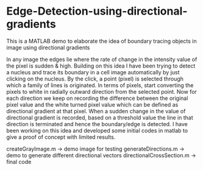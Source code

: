 # Edge-Detection-using-directional-gradients
This is a MATLAB demo to elaborate the idea of boundary tracing objects in image using directional gradients

In any image the edges lie where the rate of change in the intensity value of the pixel is sudden & high. Building on this idea I have been trying to detect a nucleus and trace its boundary in a cell image automatically by just clicking on the nucleus. By the click, a point (pixel) is selected through which a family of lines is originated. In terms of pixels, start converting the pixels to white in radially outward direction from the selected point. Now for each direction we keep on recording the difference between the original pixel value and the white turned pixel value which can be defined as directional gradient at that pixel. When a sudden change in the value of directional gradient is recorded, based on a threshold value the line in that direction is terminated and hence the boundary/edge is detected. I have been working on this idea and developed some initial codes in matlab to give a proof of concept with limited results.  

createGrayImage.m         -> demo image for testing
generateDirections.m      -> demo to generate different directional vectors
directionalCrossSection.m -> final code
